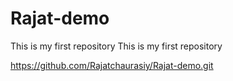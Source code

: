 # Rajat-demo
This is my first repository
This is my first repository

https://github.com/Rajatchaurasiy/Rajat-demo.git 
